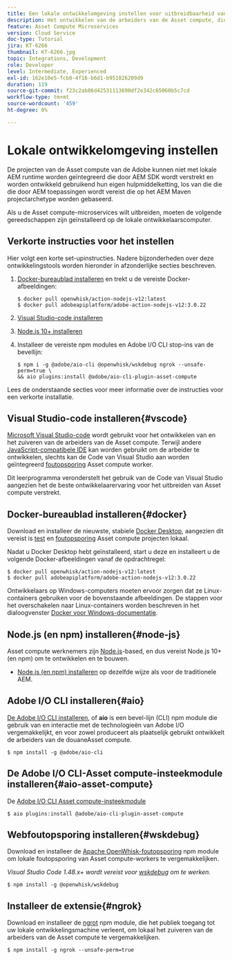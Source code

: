 ```yaml
---
title: Een lokale ontwikkelomgeving instellen voor uitbreidbaarheid van de Asset compute
description: Het ontwikkelen van de arbeiders van de Asset compute, die toepassingen Node.js JavaScript zijn, vereist specifieke ontwikkelingshulpmiddelen die van traditionele AEM ontwikkeling verschillen, die zich van Node.js en diverse npm modules aan de Desktop van de Docker en Code van Microsoft Visual Studio uitstrekken.
feature: Asset Compute Microservices
version: Cloud Service
doc-type: Tutorial
jira: KT-6266
thumbnail: KT-6266.jpg
topic: Integrations, Development
role: Developer
level: Intermediate, Experienced
exl-id: 162e10e5-fcb0-4f16-b6d1-b951826209d9
duration: 119
source-git-commit: f23c2ab86d42531113690df2e342c65060b5c7cd
workflow-type: tm+mt
source-wordcount: '459'
ht-degree: 0%

---
```


# Lokale ontwikkelomgeving instellen

De projecten van de Asset compute van de Adobe kunnen niet met lokale AEM runtime worden geïntegreerd die door AEM SDK wordt verstrekt en worden ontwikkeld gebruikend hun eigen hulpmiddelketting, los van die die die door AEM toepassingen wordt vereist die op het AEM Maven projectarchetype worden gebaseerd.

Als u de Asset compute-microservices wilt uitbreiden, moeten de volgende gereedschappen zijn geïnstalleerd op de lokale ontwikkelaarscomputer.

## Verkorte instructies voor het instellen

Hier volgt een korte set-upinstructies. Nadere bijzonderheden over deze ontwikkelingstools worden hieronder in afzonderlijke secties beschreven.

1. [Docker-bureaublad installeren](https://www.docker.com/products/docker-desktop) en trekt u de vereiste Docker-afbeeldingen:

   ```
   $ docker pull openwhisk/action-nodejs-v12:latest
   $ docker pull adobeapiplatform/adobe-action-nodejs-v12:3.0.22
   ```

1. [Visual Studio-code installeren](https://code.visualstudio.com/download)
1. [Node.js 10+ installeren](../../local-development-environment/development-tools.md#node-js)
1. Installeer de vereiste npm modules en Adobe I/O CLI stop-ins van de bevellijn:

   ```
   $ npm i -g @adobe/aio-cli @openwhisk/wskdebug ngrok --unsafe-perm=true \
   && aio plugins:install @adobe/aio-cli-plugin-asset-compute
   ```

Lees de onderstaande secties voor meer informatie over de instructies voor een verkorte installatie.

## Visual Studio-code installeren{#vscode}

[Microsoft Visual Studio-code](https://code.visualstudio.com/download) wordt gebruikt voor het ontwikkelen van en het zuiveren van de arbeiders van de Asset compute. Terwijl andere [JavaScript-compatibele IDE](../../local-development-environment/development-tools.md#set-up-the-development-ide) kan worden gebruikt om de arbeider te ontwikkelen, slechts kan de Code van Visual Studio aan worden geïntegreerd [foutopsporing](../test-debug/debug.md) Asset compute worker.

Dit leerprogramma veronderstelt het gebruik van de Code van Visual Studio aangezien het de beste ontwikkelaarervaring voor het uitbreiden van Asset compute verstrekt.

## Docker-bureaublad installeren{#docker}

Download en installeer de nieuwste, stabiele [Docker Desktop](https://www.docker.com/products/docker-desktop), aangezien dit vereist is [test](../test-debug/test.md) en [foutopsporing](../test-debug/debug.md) Asset compute projecten lokaal.

Nadat u Docker Desktop hebt geïnstalleerd, start u deze en installeert u de volgende Docker-afbeeldingen vanaf de opdrachtregel:

```
$ docker pull openwhisk/action-nodejs-v12:latest
$ docker pull adobeapiplatform/adobe-action-nodejs-v12:3.0.22
```

Ontwikkelaars op Windows-computers moeten ervoor zorgen dat ze Linux-containers gebruiken voor de bovenstaande afbeeldingen. De stappen voor het overschakelen naar Linux-containers worden beschreven in het dialoogvenster [Docker voor Windows-documentatie](https://docs.docker.com/docker-for-windows/).

## Node.js (en npm) installeren{#node-js}

Asset compute werknemers zijn [Node.js](https://nodejs.org/)-based, en dus vereist Node.js 10+ (en npm) om te ontwikkelen en te bouwen.

+ [Node.js (en npm) installeren](../../local-development-environment/development-tools.md#node-js) op dezelfde wijze als voor de traditionele AEM.

## Adobe I/O CLI installeren{#aio}

[De Adobe I/O CLI installeren](../../local-development-environment/development-tools.md#aio-cli), of __aio__ is een bevel-lijn (CLI) npm module die gebruik van en interactie met de technologieën van Adobe I/O vergemakkelijkt, en voor zowel produceert als plaatselijk gebruikt ontwikkelt de arbeiders van de douaneAsset compute.

```
$ npm install -g @adobe/aio-cli
```

## De Adobe I/O CLI-Asset compute-insteekmodule installeren{#aio-asset-compute}

De [Adobe I/O CLI Asset compute-insteekmodule](https://github.com/adobe/aio-cli-plugin-asset-compute)

```
$ aio plugins:install @adobe/aio-cli-plugin-asset-compute
```

## Webfoutopsporing installeren{#wskdebug}

Download en installeer de [Apache OpenWhisk-foutopsporing](https://www.npmjs.com/package/@openwhisk/wskdebug) npm module om lokale foutopsporing van Asset compute-workers te vergemakkelijken.

_Visual Studio Code 1.48.x+ wordt vereist voor [wskdebug](#wskdebug) om te werken._

```
$ npm install -g @openwhisk/wskdebug
```

## Installeer de extensie{#ngrok}

Download en installeer de [ngrot](https://www.npmjs.com/package/ngrok) npm module, die het publiek toegang tot uw lokale ontwikkelingsmachine verleent, om lokaal het zuiveren van de arbeiders van de Asset compute te vergemakkelijken.

```
$ npm install -g ngrok --unsafe-perm=true
```
